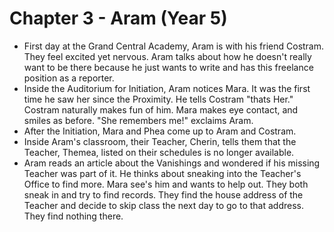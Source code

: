 # Chapter 3 - Aram (Year 5)

- First day at the Grand Central Academy, Aram is with his friend Costram. They feel excited yet nervous. Aram talks about how he doesn't really want to be there because he just wants to write and has this freelance position as a reporter.
- Inside the Auditorium for Initiation, Aram notices Mara. It was the first time he saw her since the Proximity. He tells Costram "thats Her." Costram naturally makes fun of him. Mara makes eye contact, and smiles as before. "She remembers me!" exclaims Aram.
- After the Initiation, Mara and Phea come up to Aram and Costram. 
- Inside Aram's classroom, their Teacher, Cherin, tells them that the Teacher, Themea, listed on their schedules is no longer available.
- Aram reads an article about the Vanishings and wondered if his missing Teacher was part of it. He thinks about sneaking into the Teacher's Office to find more. Mara see's him and wants to help out. They both sneak in and try to find records. They find the house address of the Teacher and decide to skip class the next day to go to that address. They find nothing there. 